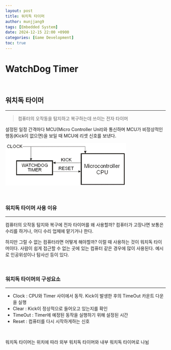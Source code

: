 ```yaml
---
layout: post
title: 워치독 타이머
author: munjjang9
tags: [Embedded System]
date: 2024-12-15 22:00 +0900
categories: [Game Development]
toc: true
---
```


# WatchDog Timer

<br>

## 워치독 타이머
---
> 컴퓨터의 오작동을 탐지하고 복구하는데 쓰이는 전자 타이머

설정된 일정 간격마다 MCU(Micro Controller Unit)와 통신하며 MCU가 비정상적인 행동(Kick이 없으면)을 보일 때 MCU에 리셋 신호를 보낸다.

![WatchDog-Timer](/assets/images/WatchDog_Timer.png)

<br>

### 워치독 타이머 사용 이유
---
컴퓨터의 오작동 탐지와 복구에 전자 타이머를 왜 사용할까? 컴퓨터가 고장나면 보통은 수리를 하거나, 어디 수리 업체에 맡기거나 한다. 

하지만 그럴 수 없는 컴퓨터라면 어떻게 해야할까? 이럴 때 사용하는 것이 워치독 타이머이다. 사람이 쉽게 접근할 수 없는 곳에 있는 컴퓨터 같은 경우에 많이 사용된다. 예시로 인공위성이나 탐사선 등이 있다.

<br>

### 워치독 타이머의 구성요소
---
- Clock : CPU와 Timer 사이에서 동작. Kick이 발생한 후의 TimeOut 카운트 다운을 실행
- Clear : Kick이 정상적으로 들어오고 있는지를 확인
- TimeOut : Timer에 예정된 동작을 실행하기 위해 설정된 시간
- Reset : 컴퓨터를 다시 시작하게하는 신호

<br>

워치독 타이머는 위치에 따라 외부 워치독 타이머와 내부 워치독 타이머로 나뉨
